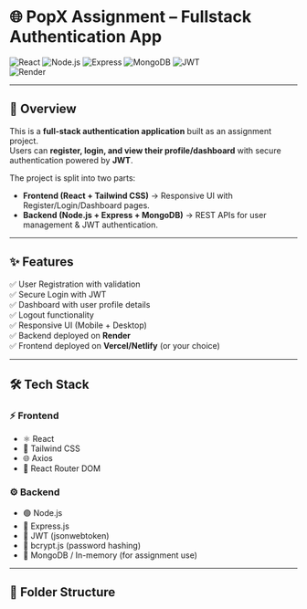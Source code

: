 # 🌐 PopX Assignment – Fullstack Authentication App

![React](https://img.shields.io/badge/Frontend-React-blue?logo=react) 
![Node.js](https://img.shields.io/badge/Backend-Node.js-green?logo=node.js) 
![Express](https://img.shields.io/badge/Framework-Express-lightgrey?logo=express) 
![MongoDB](https://img.shields.io/badge/Database-MongoDB-brightgreen?logo=mongodb) 
![JWT](https://img.shields.io/badge/Auth-JWT-orange?logo=jsonwebtokens)  
![Render](https://img.shields.io/badge/Deployed%20On-Render-purple?logo=render)  

---

## 📖 Overview

This is a **full-stack authentication application** built as an assignment project.  
Users can **register, login, and view their profile/dashboard** with secure authentication powered by **JWT**.  

The project is split into two parts:  
- **Frontend (React + Tailwind CSS)** → Responsive UI with Register/Login/Dashboard pages.  
- **Backend (Node.js + Express + MongoDB)** → REST APIs for user management & JWT authentication.  

---

## ✨ Features

✅ User Registration with validation  
✅ Secure Login with JWT  
✅ Dashboard with user profile details  
✅ Logout functionality  
✅ Responsive UI (Mobile + Desktop)  
✅ Backend deployed on **Render**  
✅ Frontend deployed on **Vercel/Netlify** (or your choice)  

---

## 🛠 Tech Stack

### ⚡ Frontend
- ⚛️ React  
- 🎨 Tailwind CSS  
- 🌐 Axios  
- 📍 React Router DOM  

### ⚙️ Backend
- 🟢 Node.js  
- 🚀 Express.js  
- 🔐 JWT (jsonwebtoken)  
- 🔑 bcrypt.js (password hashing)  
- 🍃 MongoDB / In-memory (for assignment use)  

---

## 📂 Folder Structure

